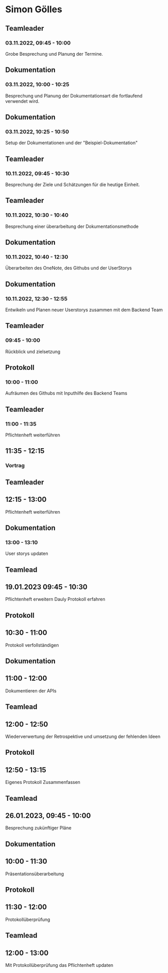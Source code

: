 # Simon Gölles


## Teamleader
### 03.11.2022, 09:45 - 10:00
Grobe Besprechung und Planung der Termine.


## Dokumentation
### 03.11.2022, 10:00 - 10:25
Besprechung und Planung der Dokumentationsart die fortlaufend verwendet wird.


## Dokumentation
### 03.11.2022, 10:25 - 10:50
Setup der Dokumentationen und der "Beispiel-Dokumentation"


## Teamleader
### 10.11.2022, 09:45 - 10:30
Besprechung der Ziele und Schätzungen für die heutige Einheit.


## Teamleader 
### 10.11.2022, 10:30 - 10:40
Besprechung einer überarbeitung der Dokumentationsmethode


## Dokumentation
### 10.11.2022, 10:40 - 12:30
Überarbeiten des OneNote, des Githubs und der UserStorys


## Dokumentation
### 10.11.2022, 12:30 - 12:55
Entwikeln und Planen neuer Userstorys zusammen mit dem Backend Team


## Teamleader
### 09:45 - 10:00
Rückblick und zielsetzung


## Protokoll
### 10:00 - 11:00
Aufräumen des Githubs mit Inputhilfe des Backend Teams

## Teamleader
### 11:00 - 11:35
Pflichtenheft weiterführen

## 11:35 - 12:15
### Vortrag

## Teamleader
## 12:15 - 13:00
Pflichtenheft weiterführen

## Dokumentation
### 13:00 - 13:10
User storys updaten 



## Teamlead
## 19.01.2023 09:45 - 10:30
Pflichtenheft erweitern
Dauly Protokoll erfahren

## Protokoll
## 10:30 - 11:00
Protokoll verfollständigen

## Dokumentation
## 11:00 - 12:00
Dokumentieren der APIs

## Teamlead
## 12:00 - 12:50
Wiederverwertung der Retrospektive und umsetzung der fehlenden Ideen

## Protokoll 
## 12:50 - 13:15
Eigenes Protokoll Zusammenfassen




## Teamlead
## 26.01.2023, 09:45 - 10:00
Besprechung zukünftiger Pläne

## Dokumentation
## 10:00 - 11:30
Präsentationsüberarbeitung

## Protokoll
## 11:30 - 12:00
Protokollüberprüfung

## Teamlead
## 12:00 - 13:00
Mit Protokollüberprüfung das Pflichtenheft updaten